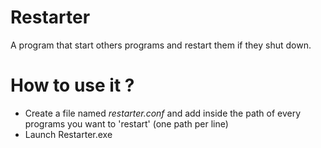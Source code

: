 # Restarter
A program that start others programs and restart them if they shut down.

# How to use it ?
 - Create a file named *restarter.conf* and add inside the path of every programs you want to 'restart' (one path per line)
 - Launch Restarter.exe
